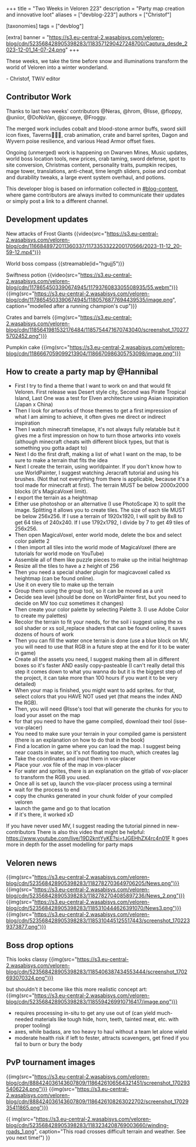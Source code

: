 +++
title = "Two Weeks in Veloren 223"
description = "Party map creation and innovative loot"
aliases = ["devblog-223"]
authors = ["Christof"]

[taxonomies]
tags = ["devblog"]

[extra]
banner = "https://s3.eu-central-2.wasabisys.com/veloren-blog/cdn/523568428905398283/1183571290427248700/Captura_desde_2023-12-01_14-07-24.png"
+++

These weeks, we take the time before snow and illuminations transform the 
world of Veloren into a winter wonderland.

\- Christof, TWiV editor

## Contributor Work

Thanks to last two weeks' contributors @Neras, @hrom, @Isse, @floppy, @uniior, 
@DoNoVan, @jcoxeye, @Froggy.

The merged work includes cobalt and blood-stone armor buffs, 
sword skill icon fixes, Taverns💃🕺🍹, crab animation, crate and barrel sprites,
Dagon and Wyvern poise resilience, and various Head Armor offset fixes.

Ongoing (unmerged) work is happening on Dwarven Mines, Music updates, 
world boss location tools, new prices, crab taming, sword defense, 
spot to site conversion, Christmas content, personality traits, pumpkin recipes,
mage tower, translations, anti-cheat, time length sliders, 
poise and combat and durability tweaks, a large event system overhaul, 
and potions.

This developer blog is based on information collected in [#blog-content](https://discord.com/channels/449602562165833758/597826574095613962), 
where game contributors are always invited to communicate their updates 
or simply post a link to a different channel.

## Development updates

New attacks of Frost Giants {{video(src="https://s3.eu-central-2.wasabisys.com/veloren-blog/cdn/1166848972011360337/1173353322200170566/2023-11-12_20-59-12.mp4")}}

World boss compass {{streamable(id="hgujj5")}}

Swiftness potion {{video(src="https://s3.eu-central-2.wasabisys.com/veloren-blog/cdn/1178654503390674945/1179376083305508935/55.webm")}}
{{img(src="https://s3.eu-central-2.wasabisys.com/veloren-blog/cdn/1178654503390674945/1180576877694439535/image.png", caption="modelled after a running champion's cup")}}

Crates and barrels {{img(src="https://s3.eu-central-2.wasabisys.com/veloren-blog/cdn/1185641981532176484/1185754471670743040/screenshot_1702775702452.png")}}

Pumpkin cake {{img(src="https://s3.eu-central-2.wasabisys.com/veloren-blog/cdn/1186667059099213904/1186670986305753098/image.png")}}

## How to create a party map by @Hannibal

- First I try to find a theme that I want to work on and that would fit Veloren. First release was Desert style city, Second was Pirate Tropical Island, Last One was a test for Elven architecture using Asian inspiration (Japan x China)
- Then I look for artworks of those themes to get a first impression of what I am aiming to achieve, it often gives me direct or indirect inspiration
- Then I watch minecraft timelapse, it's not always fully relatable but it gives me a first impression on how to turn those artworks into voxels (although minecraft cheats with different block types, but that is something you gotta adapt to)
- Next I do the first draft, making a list of what I want on the map, to be sure to make a terrain that fits the idea
- Next I create the terrain, using worldpainter. If you don't know how to use WorldPainter, I suggest watching Jeracraft tutorial and using his brushes. (Not that not everything from there is applicable, because it's a tool made for minecraft at first). The terrain MUST be below 2000x2000 blocks (it's MagicaVoxel limit).
- I export the terrain as a heightmap
- Either use photoshop or an alternative (I use PhotoScape X) to split the image. Splitting it allows you to create tiles. The size of each tile MUST be below 256x256. If I use a terrain of 1920x1920, I will split by 8x8 to get 64 tiles of 240x240. If I use 1792x1792, I divide by 7 to get 49 tiles of 256x256.
- Then open MagicaVoxel, enter world mode, delete the box and select color palette 2
- I then import all tiles into the world mode of MagicaVoxel (there are tutorials for world mode on YouTube)
- Assemble all of them like puzzle pieces to make up the initial heightmap
- Resize all the tiles to have a z height of 256
- Then you need a special shader plugin for magicavoxel called xs heightmap (can be found online).
- Use it on every tile to make up the terrain
- Group them using the group tool, so it can be moved as a unit
- Decide sea level (should be done on WorldPainter first, but you need to decide on MV too cuz sometimes it changes)
- Then create your color palette by selecting Palette 3. (I use Adobe Color to create my palettes)
- Recolor the terrain to fit your needs, for the soil i suggest using the xs soil shader or xs soil_replace shaders that can be found online, it saves dozens of hours of work
- Then you can fill the water once terrain is done (use a blue block on MV, you will need to use that RGB in a future step at the end for it to be water in game)
- Create all the assets you need, I suggest making them all in different boxes so it's faster AND easily copy-pasteable (I can't really detail this step it comes down to what you wanna do but it is the biggest step of the project, it can take more than 100 hours if you want it to be very detailed)
- When your map is finished, you might want to add sprites. for that, select colors that you HAVE NOT used yet (that means the index AND the RGB).
- Then, you will need @Isse's tool that will generate the chunks for you to load your asset on the map
- for that you need to have the game compiled, download their tool (isse-vox-placer)
- You need to make sure your terrain in your compiled game is persistent (there is an explanation on how to do that in the book)
- Find a location in game where you can load the map. I suggest being near coasts in water, so it's not floating too much, which creates lag
- Take the coordinates and input them in vox-placer
- Place your .vox file of the map in vox-placer
- For water and sprites, there is an explanation on the gitlab of vox-placer to transform the RGB you used.
- Once all is set up, launch the vox-placer process using a terminal
- wait for the process to end
- copy the chunks generated in your chunk folder of your compiled veloren
- launch the game and go to that location
- if it's there, it worked xD

If you have never used MV, I suggest reading the tutorial pinned in ⁠new-contributors
There is also this video that might be helpful: <https://www.youtube.com/live/19D2kntYyKE?si=tJGEHhZX4rc4n01F> 
It goes more in depth for the asset modelling for party maps

## Veloren news

{{img(src="https://s3.eu-central-2.wasabisys.com/veloren-blog/cdn/523568428905398283/1182782703649706205/News.png")}}
{{img(src="https://s3.eu-central-2.wasabisys.com/veloren-blog/cdn/523568428905398283/1182782704085897236/News_2.png")}}
{{img(src="https://s3.eu-central-2.wasabisys.com/veloren-blog/cdn/523568428905398283/1185310444626391070/News3.png")}}
{{img(src="https://s3.eu-central-2.wasabisys.com/veloren-blog/cdn/523568428905398283/1185310445125517443/screenshot_1702239373877.png")}}

## Boss drop options

This looks classy
{{img(src="https://s3.eu-central-2.wasabisys.com/veloren-blog/cdn/523568428905398283/1185406387434553444/screenshot_1702693070324.png")}}

but shouldn't it become like this more realistic concept art:
{{img(src="https://s3.eu-central-2.wasabisys.com/veloren-blog/cdn/523568428905398283/1185594269910716417/image.png")}}

- requires processing in-situ to get any use out of (can yield much-needed materials like tough hide, horn, teeth, tainted meat, etc. with proper tooling)
- axes, while badass, are too heavy to haul without a team let alone wield
- moderate health risk if left to fester, attracts scavengers, get fined if you fail to burn or bury the body

## PvP tournament images

{{img(src="https://s3.eu-central-2.wasabisys.com/veloren-blog/cdn/888424036143607809/1186426106564321451/screenshot_1702935406224.png")}}
{{img(src="https://s3.eu-central-2.wasabisys.com/veloren-blog/cdn/888424036143607809/1186426108263022702/screenshot_1702935411865.png")}}

{{
    img(src="https://s3.eu-central-2.wasabisys.com/veloren-blog/cdn/523568428905398283/1183234208769003660/winding-roads_1.png",
    caption="This road crosses difficult terrain and weather. See you next time!")
}}
